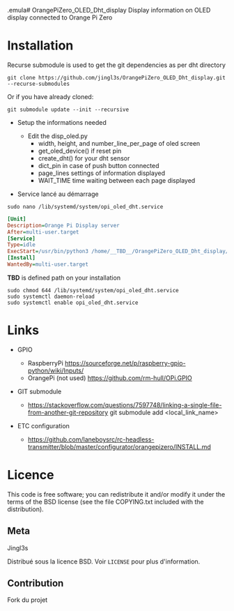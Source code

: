 .emula# OrangePiZero_OLED_Dht_display
Display information on OLED display connected to Orange Pi Zero


# Installation
Recurse submodule is used to get the git dependencies as per dht directory

```shell
git clone https://github.com/jingl3s/OrangePiZero_OLED_Dht_display.git --recurse-submodules

```

Or if you have already cloned:

```shell
git submodule update --init --recursive
```

* Setup the informations needed
  * Edit the disp_oled.py
    * width, height, and number_line_per_page of oled screen
    * get_oled_device() if reset pin
    * create_dht() for your dht sensor
    * dict_pin in case of push button connected
    * page_lines settings of information displayed
    * WAIT_TIME time waiting between each page displayed
    
* Service lancé au démarrage<br> 

```shell
sudo nano /lib/systemd/system/opi_oled_dht.service
```

```ini
[Unit]
Description=Orange Pi Display server
After=multi-user.target
[Service]
Type=idle
ExecStart=/usr/bin/python3 /home/__TBD__/OrangePiZero_OLED_Dht_display/disp_oled.py
[Install]
WantedBy=multi-user.target
``` 

__TBD__ is defined path on your installation

```shell
sudo chmod 644 /lib/systemd/system/opi_oled_dht.service
sudo systemctl daemon-reload
sudo systemctl enable opi_oled_dht.service
```



# Links
- GPIO
  - RaspberryPi https://sourceforge.net/p/raspberry-gpio-python/wiki/Inputs/
  - OrangePi (not used) https://github.com/rm-hull/OPi.GPIO
  
- GIT submodule
  - https://stackoverflow.com/questions/7597748/linking-a-single-file-from-another-git-repository
  git submodule add <URL> <local_link_name>
  
- ETC configuration 
  - https://github.com/laneboysrc/rc-headless-transmitter/blob/master/configurator/orangepizero/INSTALL.md
  
# Licence

This code is free software; you can redistribute it and/or modify it
under the terms of the BSD license (see the file
COPYING.txt included with the distribution).
  
## Meta

Jingl3s

Distribué sous la licence BSD. Voir ``LICENSE`` pour plus d'information.


## Contribution

Fork du projet
  